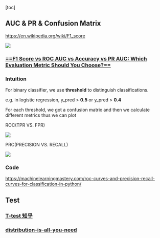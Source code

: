 [toc]

## AUC & PR & Confusion Matrix



https://en.wikipedia.org/wiki/F1_score



![](https://i.loli.net/2020/08/28/nUZ6DvgG7WMuFsO.png)



### [==F1 Score vs ROC AUC vs Accuracy vs PR AUC: Which Evaluation Metric Should You Choose?==](https://neptune.ai/blog/f1-score-accuracy-roc-auc-pr-auc)







### Intuition



For binary classifier, we use **threshold** to distinguish classifications.

e.g. in logistic regression, y_pred > **0.5**  or y_pred > **0.4**

For each threshold, we got a confusion matrix and then we calculate different metrics thus we can plot 

ROC(TPR VS. FPR)

![](https://i.loli.net/2020/08/28/5v8HcaZu7xzKPA6.png)

 PRC(PRECISION VS. RECALL)

![](https://i.loli.net/2020/08/28/p9oAmlrTgsZEuzv.png)



### Code



https://machinelearningmastery.com/roc-curves-and-precision-recall-curves-for-classification-in-python/







### 

## Test



### [T-test 知乎](https://zhuanlan.zhihu.com/p/38243421)



### [distribution-is-all-you-need](https://github.com/graykode/distribution-is-all-you-need)
